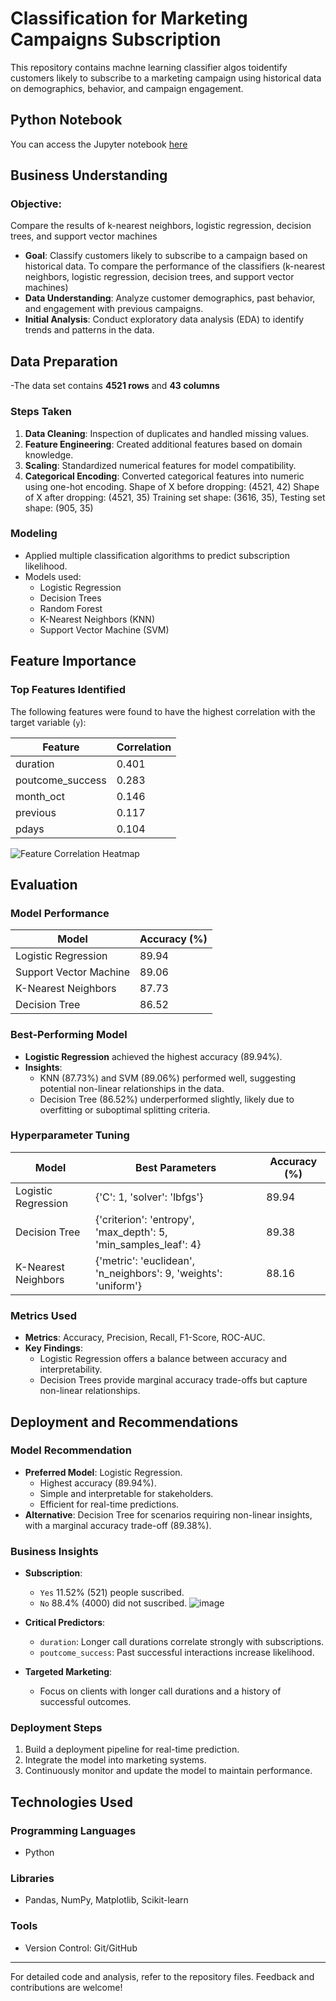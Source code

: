 # Classification for Marketing Campaigns Subscription

This repository contains machne learning classifier algos toidentify customers likely to subscribe to a marketing campaign using historical data on demographics, behavior, and campaign engagement.

## Python Notebook
You can access the Jupyter notebook [here](https://github.com/AICarope/Classification-for-Marketing-Campaings-Subscription/blob/main/1.EDA%26ML.ipynb)

## Business Understanding

### Objective: 
Compare the results of k-nearest neighbors, logistic regression, decision trees, and support vector machines

- **Goal**: Classify customers likely to subscribe to a campaign based on historical data.
            To compare the performance of the classifiers (k-nearest neighbors, logistic regression, decision trees, and support vector machines)
- **Data Understanding**: Analyze customer demographics, past behavior, and engagement with previous campaigns.
- **Initial Analysis**: Conduct exploratory data analysis (EDA) to identify trends and patterns in the data.

## Data Preparation
-The data set contains **4521 rows** and **43 columns** 
### Steps Taken
1. **Data Cleaning**: Inspection of duplicates and handled missing values.
2. **Feature Engineering**: Created additional features based on domain knowledge.
3. **Scaling**: Standardized numerical features for model compatibility.
4. **Categorical Encoding**: Converted categorical features into numeric using one-hot encoding.
Shape of X before dropping: (4521, 42)
Shape of X after dropping: (4521, 35)
Training set shape: (3616, 35), Testing set shape: (905, 35)

### Modeling
- Applied multiple classification algorithms to predict subscription likelihood.
- Models used:
  - Logistic Regression
  - Decision Trees
  - Random Forest
  - K-Nearest Neighbors (KNN)
  - Support Vector Machine (SVM)

## Feature Importance

### Top Features Identified
The following features were found to have the highest correlation with the target variable (`y`):

| Feature             | Correlation |
|---------------------|-------------|
| duration            | 0.401       |
| poutcome_success    | 0.283       |
| month_oct           | 0.146       |
| previous            | 0.117       |
| pdays               | 0.104       |

![Feature Correlation Heatmap](https://github.com/user-attachments/assets/e187c0b0-173b-443b-8b5f-71fd737d5313)

## Evaluation

### Model Performance

| Model                   | Accuracy (%) |
|-------------------------|--------------|
| Logistic Regression     | 89.94        |
| Support Vector Machine  | 89.06        |
| K-Nearest Neighbors     | 87.73        |
| Decision Tree           | 86.52        |

### Best-Performing Model
- **Logistic Regression** achieved the highest accuracy (89.94%).
- **Insights**:
  - KNN (87.73%) and SVM (89.06%) performed well, suggesting potential non-linear relationships in the data.
  - Decision Tree (86.52%) underperformed slightly, likely due to overfitting or suboptimal splitting criteria.

### Hyperparameter Tuning

| Model                   | Best Parameters                                                     | Accuracy (%) |
|-------------------------|---------------------------------------------------------------------|--------------|
| Logistic Regression     | {'C': 1, 'solver': 'lbfgs'}                                        | 89.94        |
| Decision Tree           | {'criterion': 'entropy', 'max_depth': 5, 'min_samples_leaf': 4}    | 89.38        |
| K-Nearest Neighbors     | {'metric': 'euclidean', 'n_neighbors': 9, 'weights': 'uniform'}    | 88.16        |

### Metrics Used
- **Metrics**: Accuracy, Precision, Recall, F1-Score, ROC-AUC.
- **Key Findings**:
  - Logistic Regression offers a balance between accuracy and interpretability.
  - Decision Trees provide marginal accuracy trade-offs but capture non-linear relationships.

## Deployment and Recommendations

### Model Recommendation
- **Preferred Model**: Logistic Regression.
  - Highest accuracy (89.94%).
  - Simple and interpretable for stakeholders.
  - Efficient for real-time predictions.
- **Alternative**: Decision Tree for scenarios requiring non-linear insights, with a marginal accuracy trade-off (89.38%).

### Business Insights
- **Subscription**:
  - `Yes` 11.52% (521) people suscribed.
  - `No` 88.4% (4000) did not suscribed.
    ![image](https://github.com/user-attachments/assets/28119ccf-ec39-4ea1-845d-4a736725ad0e)

- **Critical Predictors**:
  - `duration`: Longer call durations correlate strongly with subscriptions.
  - `poutcome_success`: Past successful interactions increase likelihood.
- **Targeted Marketing**:
  - Focus on clients with longer call durations and a history of successful outcomes.

### Deployment Steps
1. Build a deployment pipeline for real-time prediction.
2. Integrate the model into marketing systems.
3. Continuously monitor and update the model to maintain performance.

## Technologies Used

### Programming Languages
- Python

### Libraries
- Pandas, NumPy, Matplotlib, Scikit-learn

### Tools
- Version Control: Git/GitHub

---
For detailed code and analysis, refer to the repository files. Feedback and contributions are welcome!
